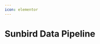 ```yaml
---
icon: elementor
---
```


# Sunbird Data Pipeline



<figure><img src="../../../.gitbook/assets/Sunbird_DataPipeline_HighLevel_Diagram.png" alt=""><figcaption></figcaption></figure>
